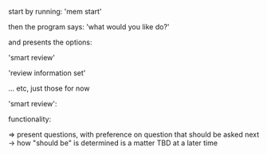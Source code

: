 
start by running: 'mem start'

then the program says: 'what would you like do?'

and presents the options:

'smart review'

'review information set'

... etc, just those for now




'smart review':

functionality:

=> present questions, with preference on question that should be asked next
    -> how "should be" is determined is a matter TBD at a later time
